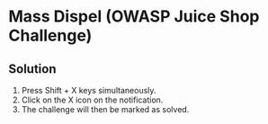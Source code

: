 # Mass Dispel (OWASP Juice Shop Challenge)

## Solution

1. Press Shift + X keys simultaneously.
2. Click on the X icon on the notification.
3. The challenge will then be marked as solved.
